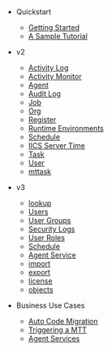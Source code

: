 <!-- TODO: Complete with your own sidebar structure and enable sidebar in index.html - or delete this file. -->
- Quickstart

    - [Getting Started](./myDocs/GettingStarted/index)
    - [A Sample Tutorial](./myDocs/SampleTutorial/index)

- v2

    - [Activity Log](./myDocs/DevDocs/v2/ActivityLog/index)
    - [Activity Monitor](./myDocs/DevDocs/v2/ActivityMonitor/index)
    - [Agent](./myDocs/DevDocs/v2/Agent/index)
    - [Audit Log](./myDocs/DevDocs/v2/AuditLog/index)
    - [Job](./myDocs/DevDocs/v2/job/index)
    - [Org](./myDocs/DevDocs/v2/org/index)
    - [Register](./myDocs/DevDocs/v2/register/index)
    - [Runtime Environments](./myDocs/DevDocs/v2/RuntimeEnv/index)
    - [Schedule](./myDocs/DevDocs/v2/Schedule/index)
    - [IICS Server Time](./myDocs/DevDocs/v2/iicsServerTime/index)
    - [Task](./myDocs/DevDocs/v2/task/index)
    - [User](./myDocs/DevDocs/v2/user/index)
    - [mttask](./myDocs/DevDocs/v2/mttask/index)

- v3

    - [lookup](./myDocs/DevDocs/v3/lookup/index)
    - [Users](./myDocs/DevDocs/v3/users/index)
    - [User Groups](./myDocs/DevDocs/v3/userGroups/index)
    - [Security Logs](./myDocs/DevDocs/v3/securityLogs/index)
    - [User Roles](./myDocs/DevDocs/v3/userRoles/index)
    - [Schedule](./myDocs/DevDocs/v3/Schedule/index)
    - [Agent Service](./myDocs/DevDocs/v3/agentService/index)
    - [import](./myDocs/DevDocs/v3/import/index)
    - [export](./myDocs/DevDocs/v3/export/index)
    - [license](./myDocs/DevDocs/v3/license/index)
    - [objects](./myDocs/DevDocs/v3/objects/index)

- Business Use Cases

    - [Auto Code Migration](./myDocs/DevDocs/business/autoCodeMigration/index)
    - [Triggering a MTT](./myDocs/DevDocs/business/startMTT/index)
    - [Agent Services](./myDocs/DevDocs/agentServices/index)
    

